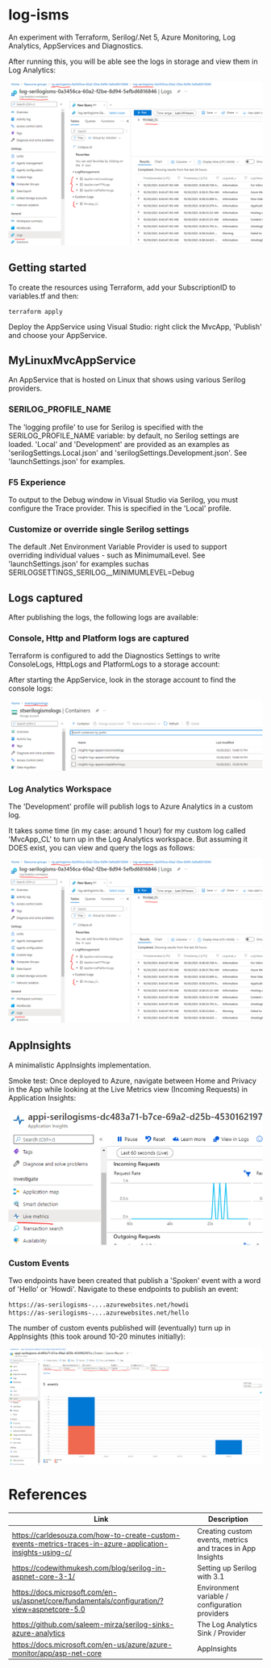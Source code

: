 # log-isms
An experiment with Terraform, Serilog/.Net 5, Azure Monitoring, Log Analytics, AppServices and Diagnostics. 

After running this, you will be able see the logs in storage and view them in Log Analytics:

![Console Logs in Storage](docs/log-analytics.png)

## Getting started
To create the resources using Terraform, add your SubscriptionID to variables.tf and then:

```
terraform apply
```

Deploy the AppService using Visual Studio: right click the MvcApp, 'Publish' and choose your AppService. 

## MyLinuxMvcAppService
An AppService that is hosted on Linux that shows using various Serilog providers.

### SERILOG_PROFILE_NAME
The 'logging profile' to use for Serilog is specified with the SERILOG_PROFILE_NAME variable: by default, no Serilog settings are loaded. 'Local' and 'Development' are provided as an examples as 'serilogSettings.Local.json' and 'serilogSettings.Development.json'. See 'launchSettings.json' for examples. 

### F5 Experience
To output to the Debug window in Visual Studio via Serilog, you must configure the Trace provider. This is specified in the 'Local' profile. 

### Customize or override single Serilog settings
The default .Net Environment Variable Provider is used to support overriding individual values - such as MinimumalLevel. See 'launchSettings.json' for examples suchas SERILOGSETTINGS_SERILOG__MINIMUMLEVEL=Debug

## Logs captured 
After publishing the logs, the following logs are available:

### Console, Http and Platform logs are captured
Terraform is configured to add the Diagnostics Settings to write ConsoleLogs, HttpLogs and PlatformLogs to a storage account:

After starting the AppService, look in the storage account to find the console logs:

![Console Logs in Storage](docs/logs-storage.png)

### Log Analytics Workspace
The 'Development' profile will publish logs to Azure Analytics in a custom log. 

It takes some time (in my case: around 1 hour) for my custom log called 'MvcApp_CL' to turn up in the Log Analytics workspace. But assuming it DOES exist, you can view and query the logs as follows:

![Console Logs in Storage](docs/log-analytics.png)

## AppInsights
A minimalistic AppInsights implementation. 

Smoke test: Once deployed to Azure, navigate between Home and Privacy in the App while looking at the Live Metrics view (Incoming Requests) in Application Insights:

![Console Logs in Storage](docs/app-insights-smoke.png)

### Custom Events
Two endpoints have been created that publish a 'Spoken' event with a word of 'Hello' or 'Howdi'. Navigate to these endpoints to publish an event:

```
https://as-serilogisms-....azurewebsites.net/howdi
https://as-serilogisms-....azurewebsites.net/hello
```

The number of custom events published will (eventually) turn up in AppInsights (this took around 10-20 minutes initially):

![Console Logs in Storage](docs/app-insights-spoken.png)



# References
| Link | Description | 
| ---- | ----------- | 
| https://carldesouza.com/how-to-create-custom-events-metrics-traces-in-azure-application-insights-using-c/ | Creating custom events, metrics and traces in App Insights |
| https://codewithmukesh.com/blog/serilog-in-aspnet-core-3-1/ | Setting up Serilog with 3.1 |
| https://docs.microsoft.com/en-us/aspnet/core/fundamentals/configuration/?view=aspnetcore-5.0 |Environment variable / configuration providers | 
| https://github.com/saleem-mirza/serilog-sinks-azure-analytics | The Log Analytics Sink / Provider |
| https://docs.microsoft.com/en-us/azure/azure-monitor/app/asp-net-core | AppInsights | 
